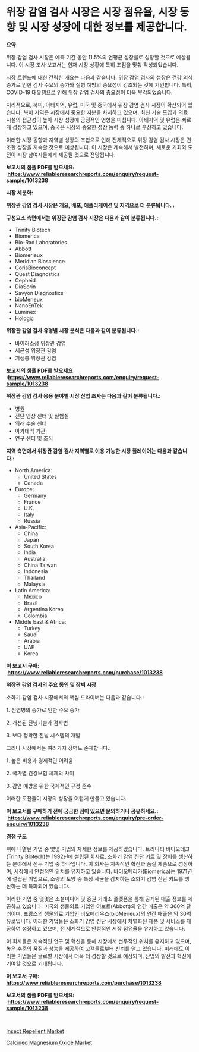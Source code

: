 <p><h1>위장 감염 검사 시장은 시장 점유율, 시장 동향 및 시장 성장에 대한 정보를 제공합니다.</h1></p><p><strong>요약</strong></p>
<p><p>위장 감염 검사 시장은 예측 기간 동안 11.5%의 연평균 성장률로 성장할 것으로 예상됩니다. 이 시장 조사 보고서는 현재 시장 상황에 특히 초점을 맞춰 작성되었습니다. </p><p>시장 트렌드에 대한 간략한 개요는 다음과 같습니다. 위장 감염 검사의 성장은 건강 의식 증가로 인한 검사 수요의 증가와 질병 예방의 중요성이 강조되는 것에 기인합니다. 특히, COVID-19 대유행으로 인해 위장 감염 검사의 중요성이 더욱 부각되었습니다.</p><p>지리적으로, 북미, 아태지역, 유럽, 미국 및 중국에서 위장 감염 검사 시장이 확산되어 있습니다. 북미 지역은 시장에서 중요한 지분을 차지하고 있으며, 최신 기술 도입과 의료 시설의 접근성이 높아 시장 성장에 긍정적인 영향을 미칩니다. 아태지역 및 유럽은 빠르게 성장하고 있으며, 중국은 시장의 중요한 성장 동력 중 하나로 부상하고 있습니다.</p><p>이러한 시장 동향과 지역별 성장의 조합으로 인해 전체적으로 위장 감염 검사 시장은 견조한 성장을 지속할 것으로 예상됩니다. 이 시장은 계속해서 발전하며, 새로운 기회와 도전이 시장 참여자들에게 제공될 것으로 전망됩니다.</p></p>
<p><strong>보고서의 샘플 PDF를 받으세요: &nbsp;<a href="https://www.reliableresearchreports.com/enquiry/request-sample/1013238">https://www.reliableresearchreports.com/enquiry/request-sample/1013238</a></strong></p>
<p><strong>시장 세분화:</strong></p>
<p><strong> 위장관 감염 검사 시장은 개요, 배포, 애플리케이션 및 지역으로 더 분류됩니다. :</strong></p>
<p><strong>구성요소 측면에서는 위장관 감염 검사 시장은 다음과 같이 분류됩니다.:</strong></p>
<p><ul><li>Trinity Biotech</li><li>Biomerica</li><li>Bio-Rad Laboratories</li><li>Abbott</li><li>Biomerieux</li><li>Meridian Bioscience</li><li>CorisBioconcept</li><li>Quest Diagnostics</li><li>Cepheid</li><li>DiaSorin</li><li>Savyon Diagnostics</li><li>bioMerieux</li><li>NanoEnTek</li><li>Luminex</li><li>Hologic</li></ul></p>
<p><strong> 위장관 감염 검사 유형별 시장 분석은 다음과 같이 분류됩니다.:</strong></p>
<p><ul><li>바이러스성 위장관 감염</li><li>세균성 위장관 감염</li><li>기생충 위장관 감염</li></ul></p>
<p><strong>보고서의 샘플 PDF를 받으세요 :<a href="https://www.reliableresearchreports.com/enquiry/request-sample/1013238">https://www.reliableresearchreports.com/enquiry/request-sample/1013238</a></strong></p>
<p><strong> 위장관 감염 검사 응용 분야별 시장 산업 조사는 다음과 같이 분류됩니다.:</strong></p>
<p><ul><li>병원</li><li>진단 영상 센터 및 실험실</li><li>외래 수술 센터</li><li>아카데믹 기관</li><li>연구 센터 및 조직</li></ul></p>
<p><strong>지역 측면에서 위장관 감염 검사 지역별로 이용 가능한 시장 플레이어는 다음과 같습니다.:</strong></p>
<p><ul>
    <li>
        North America:
        <ul>
            <li>United States</li>
            <li>Canada</li>
        </ul>
    </li>
    <li>
        Europe:
        <ul>
            <li>Germany</li>
            <li>France</li>
            <li>U.K.</li>
            <li>Italy</li>
            <li>Russia</li>
        </ul>
    </li>
    <li>
        Asia-Pacific:
        <ul>
            <li>China</li>
            <li>Japan</li>
            <li>South Korea</li>
            <li>India</li>
            <li>Australia</li>
            <li>China Taiwan</li>
            <li>Indonesia</li>
            <li>Thailand</li>
            <li>Malaysia</li>
        </ul>
    </li>
    <li>
        Latin America:
        <ul>
            <li>Mexico</li>
            <li>Brazil</li>
            <li>Argentina Korea</li>
            <li>Colombia</li>
        </ul>
    </li>
    <li>
        Middle East & Africa:
        <ul>
            <li>Turkey</li>
            <li>Saudi</li>
            <li>Arabia</li>
            <li>UAE</li>
            <li>Korea</li>
        </ul>
    </li>
    </ul></p>
<p><strong>이 보고서 구매: &nbsp;<a href="https://www.reliableresearchreports.com/purchase/1013238">https://www.reliableresearchreports.com/purchase/1013238</a></strong></p>
<p><strong>위장관 감염 검사의 주요 동인 및 장벽 시장</strong></p>
<p><p>소화기 감염 검사 시장에서의 핵심 드라이버는 다음과 같습니다.:</p><p>1. 전염병의 증가로 인한 수요 증가</p><p>2. 개선된 진닝기술과 검사법</p><p>3. 보다 정확한 진닝 시스템의 개발</p><p>그러나 시장에서는 여러가지 장벽도 존재합니다.:</p><p>1. 높은 비용과 경제적인 어려움</p><p>2. 국가별 건강보험 체제의 차이</p><p>3. 감염 예방을 위한 국제적인 규정 준수</p><p>이러한 도전들이 시장의 성장을 어렵게 만들고 있습니다.</p></p>
<p><strong>이 보고서를 구매하기 전에 궁금한 점이 있으면 문의하거나 공유하세요.: &nbsp;<a href="https://www.reliableresearchreports.com/enquiry/pre-order-enquiry/1013238">https://www.reliableresearchreports.com/enquiry/pre-order-enquiry/1013238</a></strong></p>
<p><strong>경쟁 구도</strong></p>
<p><p>위에 나열된 기업 중 몇몇 기업의 자세한 정보를 제공하겠습니다. 트리니티 바이오테크(Trinity Biotech)는 1992년에 설립된 회사로, 소화기 감염 진단 키트 및 장비를 생산하는 분야에서 선두 기업 중 하나입니다. 이 회사는 지속적인 혁신과 품질 제품으로 성장하며, 시장에서 안정적인 위치를 유지하고 있습니다. 바이오메리카(Biomerica)는 1971년에 설립된 기업으로, 소량의 토양 중 특정 세균을 감지하는 소화기 감염 진단 키트를 생산하는 데 특화되어 있습니다.</p><p>이러한 기업 중 몇몇은 소셜미디어 및 증권 거래소 플랫폼을 통해 공개된 매출 정보를 제공하고 있습니다. 미국의 생물의료 기업인 어보트(Abbott)의 연간 매출은 약 360억 달러이며, 프랑스의 생물의료 기업인 비오메리우스(bioMerieux)의 연간 매출은 약 30억 유로입니다. 이러한 기업들은 소화기 감염 진단 시장에서 차별화된 제품 및 서비스를 제공하여 성장하고 있으며, 전 세계적으로 안정적인 시장 점유율을 유지하고 있습니다.</p><p>이 회사들은 지속적인 연구 및 혁신을 통해 시장에서 선두적인 위치를 유지하고 있으며, 높은 수준의 품질과 성능을 제공하여 고객들로부터 신뢰를 얻고 있습니다. 미래에도 이러한 기업들은 글로벌 시장에서 더욱 더 성장할 것으로 예상되며, 산업의 발전과 혁신에 기여할 것으로 기대됩니다.</p></p>
<p><strong>이 보고서 구매: &nbsp; <a href="https://www.reliableresearchreports.com/purchase/1013238">https://www.reliableresearchreports.com/purchase/1013238</a></strong></p>
<p><strong>보고서의 샘플 PDF를 받으세요: &nbsp;<a href="https://www.reliableresearchreports.com/enquiry/request-sample/1013238">https://www.reliableresearchreports.com/enquiry/request-sample/1013238</a></strong><strong></strong></p>
<p>&nbsp;</p>
<p><p><a href="https://github.com/Sinjinluong3e0awx2m195k76/Market-Research-Report-List-1/blob/main/insect-repellent-market.md">Insect Repellent Market</a></p><p><a href="https://simplistic-meeting-7ee.notion.site/Calcined-Magnesium-Oxide-Market-Centers-on-Aspects-such-as-Market-Growth-Market-Share-Market-Oppor-f14212469c044780a03dca9f95f30faa">Calcined Magnesium Oxide Market</a></p></p>